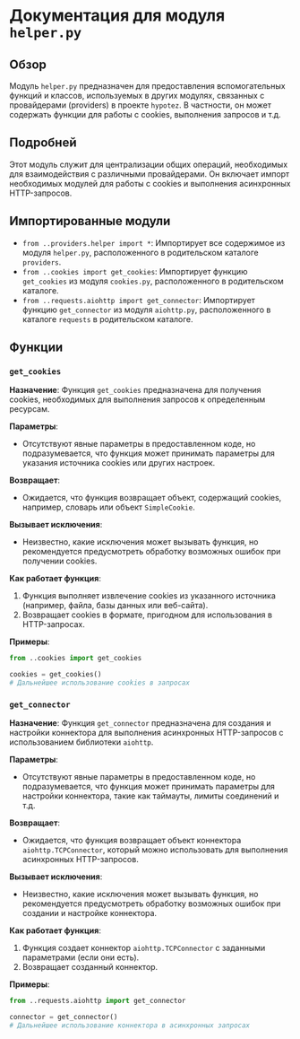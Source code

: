 # Документация для модуля `helper.py`

## Обзор

Модуль `helper.py` предназначен для предоставления вспомогательных функций и классов, используемых в других модулях, связанных с провайдерами (providers) в проекте `hypotez`. В частности, он может содержать функции для работы с cookies, выполнения запросов и т.д.

## Подробней

Этот модуль служит для централизации общих операций, необходимых для взаимодействия с различными провайдерами. Он включает импорт необходимых модулей для работы с cookies и выполнения асинхронных HTTP-запросов.

## Импортированные модули

*   `from ..providers.helper import *`: Импортирует все содержимое из модуля `helper.py`, расположенного в родительском каталоге `providers`.
*   `from ..cookies import get_cookies`: Импортирует функцию `get_cookies` из модуля `cookies.py`, расположенного в родительском каталоге.
*   `from ..requests.aiohttp import get_connector`: Импортирует функцию `get_connector` из модуля `aiohttp.py`, расположенного в каталоге `requests` в родительском каталоге.

## Функции

### `get_cookies`

**Назначение**: Функция `get_cookies` предназначена для получения cookies, необходимых для выполнения запросов к определенным ресурсам.

**Параметры**:

*   Отсутствуют явные параметры в предоставленном коде, но подразумевается, что функция может принимать параметры для указания источника cookies или других настроек.

**Возвращает**:

*   Ожидается, что функция возвращает объект, содержащий cookies, например, словарь или объект `SimpleCookie`.

**Вызывает исключения**:

*   Неизвестно, какие исключения может вызывать функция, но рекомендуется предусмотреть обработку возможных ошибок при получении cookies.

**Как работает функция**:

1.  Функция выполняет извлечение cookies из указанного источника (например, файла, базы данных или веб-сайта).
2.  Возвращает cookies в формате, пригодном для использования в HTTP-запросах.

**Примеры**:

```python
from ..cookies import get_cookies

cookies = get_cookies()
# Дальнейшее использование cookies в запросах
```

### `get_connector`

**Назначение**: Функция `get_connector` предназначена для создания и настройки коннектора для выполнения асинхронных HTTP-запросов с использованием библиотеки `aiohttp`.

**Параметры**:

*   Отсутствуют явные параметры в предоставленном коде, но подразумевается, что функция может принимать параметры для настройки коннектора, такие как таймауты, лимиты соединений и т.д.

**Возвращает**:

*   Ожидается, что функция возвращает объект коннектора `aiohttp.TCPConnector`, который можно использовать для выполнения асинхронных HTTP-запросов.

**Вызывает исключения**:

*   Неизвестно, какие исключения может вызывать функция, но рекомендуется предусмотреть обработку возможных ошибок при создании и настройке коннектора.

**Как работает функция**:

1.  Функция создает коннектор `aiohttp.TCPConnector` с заданными параметрами (если они есть).
2.  Возвращает созданный коннектор.

**Примеры**:

```python
from ..requests.aiohttp import get_connector

connector = get_connector()
# Дальнейшее использование коннектора в асинхронных запросах